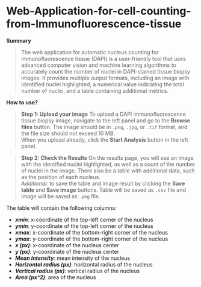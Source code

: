 # Web-Application-for-cell-counting-from-Immunofluorescence-tissue
**Summary**
> The web application for automatic nucleus counting for immunofluorescence tissue (DAPI) is a user-friendly tool that uses advanced computer vision and machine learning algorithms to accurately count the number of nuclei in DAPI-stained tissue biopsy images. It provides multiple output formats, including an image with identified nuclei highlighted, a numerical value indicating the total number of nuclei, and a table containing additional metrics.

**How to use?**
>****Step 1: Upload your image****
>To upload a DAPI immunofluorescence tissue biopsy image, navigate to the left panel and go to the **Browse files** button. The image should be in `.png`, `.jpg`, or `.tif` format, and the file size should not exceed 10 MB.  
When you upload already, click the **Start Analysis** button in the left panel.

>****Step 2: Check the Results****
>On the results page, you will see an image with the identified nuclei highlighted, as well as a count of the number of nuclei in the image. There also be a table with additional data, such as the position of each nucleus.  
_Additional:_ to save the table and image result by clicking the **Save table** and **Save image** buttons. Table will be saved as `.csv` file and image will be saved as `.png` file.

The table will contain the following columns:
-   _**xmin**_: x-coordinate of the top-left corner of the nucleus
-   _**ymin**_: y-coordinate of the top-left corner of the nucleus
-   _**xmax**_: x-coordinate of the bottom-right corner of the nucleus
-   _**ymax**_: y-coordinate of the bottom-right corner of the nucleus
-   _**x (px)**_: x-coordinate of the nucleus center
-   _**y (px)**_: y-coordinate of the nucleus center
-   _**Mean Intensity**_: mean intensity of the nucleus
-   _**Horizontal radius (px)**_: horizontal radius of the nucleus
-   _**Vertical radius (px)**_: vertical radius of the nucleus
-   _**Area (px^2)**_: area of the nucleus
